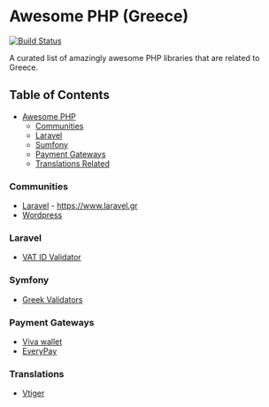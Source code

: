 # Awesome PHP (Greece)

[![Build Status](https://api.travis-ci.org/phpgr/awesome-php-greece.svg?branch=master)](https://travis-ci.org/phpgr/awesome-php-greece)

A curated list of amazingly awesome PHP libraries that are related to Greece.

## Table of Contents
- [Awesome PHP](#awesome-php)
    - [Communities](#communities)
    - [Laravel](#laravel)
    - [Sumfony](#symfony)
    - [Payment Gateways](#payment-gateways)
    - [Translations Related](#translations)

### Communities
- [Laravel](https://github.com/laravelgr/laravelgr) - https://www.laravel.gr
- [Wordpress](https://github.com/wpgreece)

### Laravel
- [VAT ID Validator](https://github.com/liagkos/laravel-grvatid-validator)

### Symfony
- [Greek Validators](https://github.com/thanosKontos/greek-validators-symfony)

### Payment Gateways
- [Viva wallet](https://github.com/VivaPayments/API)
- [EveryPay](https://github.com/everypay)

### Translations
- [Vtiger](https://github.com/cerebrux/vtiger6-greek-translation)
